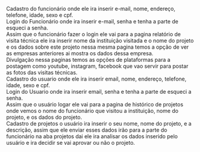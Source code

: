 Cadastro do funcionário onde ele ira inserir e-mail, nome, endereço, telefone, idade, sexo e cpf.<br>
 Login do Funcionário onde ira inserir e-mail, senha e tenha a parte de esqueci a senha.<br>
 Assim que o funcionário fazer o login ele vai para a pagina relatório de visita técnica ele ira inserir nome da instituição visitada e o nome do projeto e os dados sobre este projeto nessa mesma pagina temos a opção de ver as empresas anteriores ai mostra os dados dessa empresa.<br>
 Divulgação nessa paginas temos as opções de plataformas para a postagem como youtube, instagram, facebook que vao servir para postar as fotos das visitas técnicas.<br>
 Cadastro do usuario onde ele ira inserir email, nome, endereço, telefone, idade, sexo e cpf.<br>
 Login do Usuario onde ira inserir email, senha e tenha a parte de esqueci a senha.<br>
 Assim que o usuário logar ele vai para a pagina de histórico de projetos onde vemos o nome do funcionário que visitou a instituição, nome do projeto, e os dados do projeto.<br>
 Cadastro de projetos o usuário ira inserir o seu nome, nome do projeto, e a descrição, assim que ele enviar esses dados irão para a parte do funcionário na aba projetos dai ele ira analisar os dados inserido  pelo usuário e ira decidir se vai aprovar ou não o projeto.<br>
